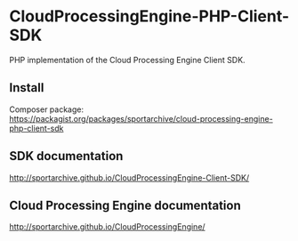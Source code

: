CloudProcessingEngine-PHP-Client-SDK
====================

PHP implementation of the Cloud Processing Engine Client SDK.

## Install

Composer package:<br>
https://packagist.org/packages/sportarchive/cloud-processing-engine-php-client-sdk

## SDK documentation

http://sportarchive.github.io/CloudProcessingEngine-Client-SDK/

## Cloud Processing Engine documentation

http://sportarchive.github.io/CloudProcessingEngine/


